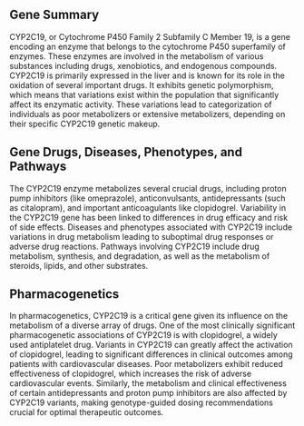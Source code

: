 ## Gene Summary
CYP2C19, or Cytochrome P450 Family 2 Subfamily C Member 19, is a gene encoding an enzyme that belongs to the cytochrome P450 superfamily of enzymes. These enzymes are involved in the metabolism of various substances including drugs, xenobiotics, and endogenous compounds. CYP2C19 is primarily expressed in the liver and is known for its role in the oxidation of several important drugs. It exhibits genetic polymorphism, which means that variations exist within the population that significantly affect its enzymatic activity. These variations lead to categorization of individuals as poor metabolizers or extensive metabolizers, depending on their specific CYP2C19 genetic makeup.

## Gene Drugs, Diseases, Phenotypes, and Pathways
The CYP2C19 enzyme metabolizes several crucial drugs, including proton pump inhibitors (like omeprazole), anticonvulsants, antidepressants (such as citalopram), and important anticoagulants like clopidogrel. Variability in the CYP2C19 gene has been linked to differences in drug efficacy and risk of side effects. Diseases and phenotypes associated with CYP2C19 include variations in drug metabolism leading to suboptimal drug responses or adverse drug reactions. Pathways involving CYP2C19 include drug metabolism, synthesis, and degradation, as well as the metabolism of steroids, lipids, and other substrates.

## Pharmacogenetics
In pharmacogenetics, CYP2C19 is a critical gene given its influence on the metabolism of a diverse array of drugs. One of the most clinically significant pharmacogenetic associations of CYP2C19 is with clopidogrel, a widely used antiplatelet drug. Variants in CYP2C19 can greatly affect the activation of clopidogrel, leading to significant differences in clinical outcomes among patients with cardiovascular diseases. Poor metabolizers exhibit reduced effectiveness of clopidogrel, which increases the risk of adverse cardiovascular events. Similarly, the metabolism and clinical effectiveness of certain antidepressants and proton pump inhibitors are also affected by CYP2C19 variants, making genotype-guided dosing recommendations crucial for optimal therapeutic outcomes.